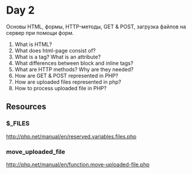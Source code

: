 # Day 2

Основы HTML, формы, HTTP-методы, GET & POST, загрузка файлов на сервер при помощи форм.

1. What is HTML?
2. What does html-page consist of?
3. What is a tag? What is an attribute?
4. What differences between block and inline tags?
5. What are HTTP methods? Why are they needed?
6. How are GET & POST represented in PHP?
7. How are uploaded files represented in php?
8. How to process uploaded file in PHP?

## Resources
### $_FILES
http://php.net/manual/en/reserved.variables.files.php

### move_uploaded_file
http://php.net/manual/en/function.move-uploaded-file.php